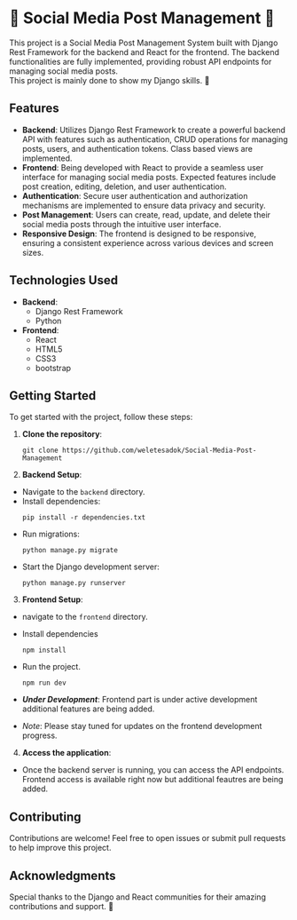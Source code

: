 # 🌟 Social Media Post Management 🌟

This project is a Social Media Post Management System built with Django Rest Framework for the backend and React for the frontend. The backend functionalities are fully implemented, providing robust API endpoints for managing social media posts.  
This project is mainly done to show my Django skills. 🚧

## Features

- **Backend**: Utilizes Django Rest Framework to create a powerful backend API with features such as authentication, CRUD operations for managing posts, users, and authentication tokens. Class based views are implemented.
- **Frontend**: Being developed with React to provide a seamless user interface for managing social media posts. Expected features include post creation, editing, deletion, and user authentication.
- **Authentication**: Secure user authentication and authorization mechanisms are implemented to ensure data privacy and security.
- **Post Management**: Users can create, read, update, and delete their social media posts through the intuitive user interface.
- **Responsive Design**: The frontend is designed to be responsive, ensuring a consistent experience across various devices and screen sizes.

## Technologies Used

- **Backend**:
  - Django Rest Framework
  - Python
- **Frontend**:
  - React
  - HTML5
  - CSS3
  - bootstrap

## Getting Started

To get started with the project, follow these steps:

1. **Clone the repository**:
   ```
   git clone https://github.com/weletesadok/Social-Media-Post-Management
   ```
2. **Backend Setup**:

- Navigate to the `backend` directory.
- Install dependencies:
  ```
  pip install -r dependencies.txt
  ```
- Run migrations:
  ```
  python manage.py migrate
  ```
- Start the Django development server:
  ```
  python manage.py runserver
  ```

3. **Frontend Setup**:

- navigate to the `frontend` directory.
- Install dependencies

  ```
  npm install
  ```

- Run the project.

  ```
  npm run dev
  ```

- **_Under Development_**: Frontend part is under active development additional features are being added.
- _Note_: Please stay tuned for updates on the frontend development progress.

4. **Access the application**:

- Once the backend server is running, you can access the API endpoints. Frontend access is available right now but additional feautres are being added.

## Contributing

Contributions are welcome! Feel free to open issues or submit pull requests to help improve this project.

## Acknowledgments

Special thanks to the Django and React communities for their amazing contributions and support. 🙌
